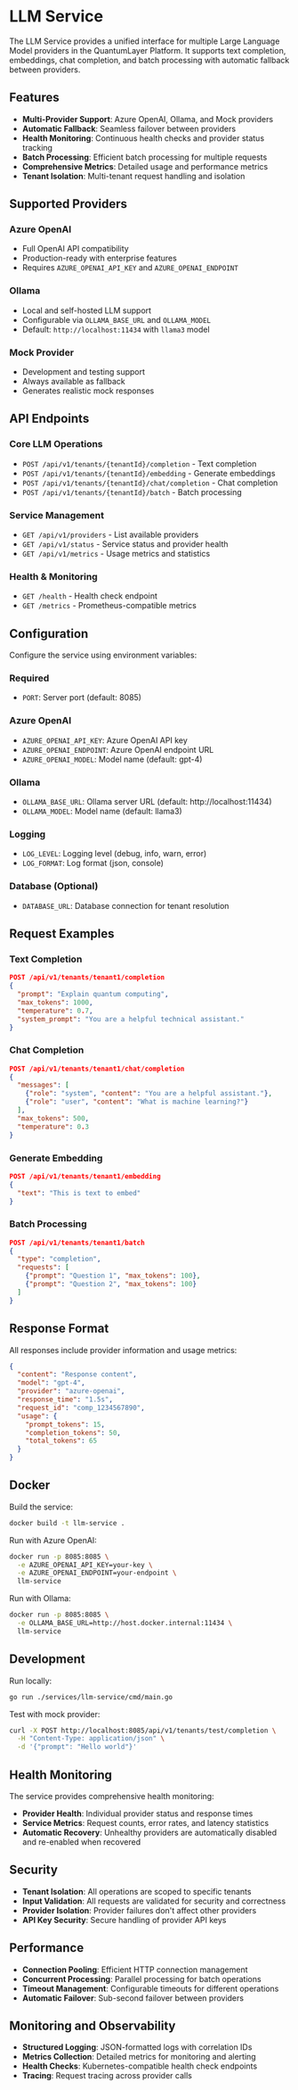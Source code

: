 # LLM Service

The LLM Service provides a unified interface for multiple Large Language Model providers in the QuantumLayer Platform. It supports text completion, embeddings, chat completion, and batch processing with automatic fallback between providers.

## Features

- **Multi-Provider Support**: Azure OpenAI, Ollama, and Mock providers
- **Automatic Fallback**: Seamless failover between providers
- **Health Monitoring**: Continuous health checks and provider status tracking
- **Batch Processing**: Efficient batch processing for multiple requests
- **Comprehensive Metrics**: Detailed usage and performance metrics
- **Tenant Isolation**: Multi-tenant request handling and isolation

## Supported Providers

### Azure OpenAI
- Full OpenAI API compatibility
- Production-ready with enterprise features
- Requires `AZURE_OPENAI_API_KEY` and `AZURE_OPENAI_ENDPOINT`

### Ollama
- Local and self-hosted LLM support
- Configurable via `OLLAMA_BASE_URL` and `OLLAMA_MODEL`
- Default: `http://localhost:11434` with `llama3` model

### Mock Provider
- Development and testing support
- Always available as fallback
- Generates realistic mock responses

## API Endpoints

### Core LLM Operations

- `POST /api/v1/tenants/{tenantId}/completion` - Text completion
- `POST /api/v1/tenants/{tenantId}/embedding` - Generate embeddings
- `POST /api/v1/tenants/{tenantId}/chat/completion` - Chat completion
- `POST /api/v1/tenants/{tenantId}/batch` - Batch processing

### Service Management

- `GET /api/v1/providers` - List available providers
- `GET /api/v1/status` - Service status and provider health
- `GET /api/v1/metrics` - Usage metrics and statistics

### Health & Monitoring

- `GET /health` - Health check endpoint
- `GET /metrics` - Prometheus-compatible metrics

## Configuration

Configure the service using environment variables:

### Required
- `PORT`: Server port (default: 8085)

### Azure OpenAI
- `AZURE_OPENAI_API_KEY`: Azure OpenAI API key
- `AZURE_OPENAI_ENDPOINT`: Azure OpenAI endpoint URL
- `AZURE_OPENAI_MODEL`: Model name (default: gpt-4)

### Ollama
- `OLLAMA_BASE_URL`: Ollama server URL (default: http://localhost:11434)
- `OLLAMA_MODEL`: Model name (default: llama3)

### Logging
- `LOG_LEVEL`: Logging level (debug, info, warn, error)
- `LOG_FORMAT`: Log format (json, console)

### Database (Optional)
- `DATABASE_URL`: Database connection for tenant resolution

## Request Examples

### Text Completion
```json
POST /api/v1/tenants/tenant1/completion
{
  "prompt": "Explain quantum computing",
  "max_tokens": 1000,
  "temperature": 0.7,
  "system_prompt": "You are a helpful technical assistant."
}
```

### Chat Completion
```json
POST /api/v1/tenants/tenant1/chat/completion
{
  "messages": [
    {"role": "system", "content": "You are a helpful assistant."},
    {"role": "user", "content": "What is machine learning?"}
  ],
  "max_tokens": 500,
  "temperature": 0.3
}
```

### Generate Embedding
```json
POST /api/v1/tenants/tenant1/embedding
{
  "text": "This is text to embed"
}
```

### Batch Processing
```json
POST /api/v1/tenants/tenant1/batch
{
  "type": "completion",
  "requests": [
    {"prompt": "Question 1", "max_tokens": 100},
    {"prompt": "Question 2", "max_tokens": 100}
  ]
}
```

## Response Format

All responses include provider information and usage metrics:

```json
{
  "content": "Response content",
  "model": "gpt-4",
  "provider": "azure-openai",
  "response_time": "1.5s",
  "request_id": "comp_1234567890",
  "usage": {
    "prompt_tokens": 15,
    "completion_tokens": 50,
    "total_tokens": 65
  }
}
```

## Docker

Build the service:
```bash
docker build -t llm-service .
```

Run with Azure OpenAI:
```bash
docker run -p 8085:8085 \
  -e AZURE_OPENAI_API_KEY=your-key \
  -e AZURE_OPENAI_ENDPOINT=your-endpoint \
  llm-service
```

Run with Ollama:
```bash
docker run -p 8085:8085 \
  -e OLLAMA_BASE_URL=http://host.docker.internal:11434 \
  llm-service
```

## Development

Run locally:
```bash
go run ./services/llm-service/cmd/main.go
```

Test with mock provider:
```bash
curl -X POST http://localhost:8085/api/v1/tenants/test/completion \
  -H "Content-Type: application/json" \
  -d '{"prompt": "Hello world"}'
```

## Health Monitoring

The service provides comprehensive health monitoring:

- **Provider Health**: Individual provider status and response times
- **Service Metrics**: Request counts, error rates, and latency statistics
- **Automatic Recovery**: Unhealthy providers are automatically disabled and re-enabled when recovered

## Security

- **Tenant Isolation**: All operations are scoped to specific tenants
- **Input Validation**: All requests are validated for security and correctness
- **Provider Isolation**: Provider failures don't affect other providers
- **API Key Security**: Secure handling of provider API keys

## Performance

- **Connection Pooling**: Efficient HTTP connection management
- **Concurrent Processing**: Parallel processing for batch operations
- **Timeout Management**: Configurable timeouts for different operations
- **Automatic Failover**: Sub-second failover between providers

## Monitoring and Observability

- **Structured Logging**: JSON-formatted logs with correlation IDs
- **Metrics Collection**: Detailed metrics for monitoring and alerting
- **Health Checks**: Kubernetes-compatible health check endpoints
- **Tracing**: Request tracing across provider calls